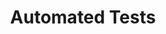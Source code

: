 ---
title: "Automated Tests"
description: "Both web and mobile apps, are fundamental part of the daily life of people. Therefore, the impact of an error in an app could produce anger and affect directly life and health of people. One way to mitigate this, is through the usage of sistematic test processes that take advantage of automation to reduce time and improve the understanding of possible errors. This course will present to the students the current methodologies to exploit automated test processes, and the available tools to execute web and mobile oriented tests. In this class student will both learn and use the state-of-the-art automated test approaches."

people:
  - marioLinares
  - camiloEscobar

term: 2018-20

layout: project
image: /img/teaching/banner.png
---